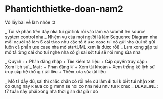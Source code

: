 # Phantichthietke-doan-nam2
Vô lấy bài về làm nhóe :3

_ Tui sẽ phân trên đây nha tui gửi link rồi vào làm và submit lên source system control nha
_ Nhiệm vụ của mọi người là làm Sequence Diagram nha mỗi người sẽ làm 5 cái theo như đặc tả ở use case tui có gửi nha (tui sẽ gửi luôn cả phần use case nha mở startUML xem là được rồi)
_ Làm xong gặp tui mô tả từng cái cho tui nghe nha có gì sai sót tui sẽ nói mng sửa nha

_ Quỳnh :
    + Phần đăng nhập 
    + Tìm kiếm tài liệu
    + Cấp quyền truy cập
    + Xem lịch sử
_ Mai : 
    + Phàn đăng kí
    + Xem tài khoản 
    + Xem thống kê lịch sử truy cập hệ thống / tài liệu
    + Thêm xóa sửa tài liệu
    
_ Mô tả đầy đủ, sai thì chắc chắn có rồi nên cứ làm đi tui k biết tui nhận xét có đúng hay k nữa có gì mình sẽ hỏi cô nha nếu như tui k chắc 
_ DEADLINE : t7 tuần này phải xong nha thời gian dư giả r đó 
